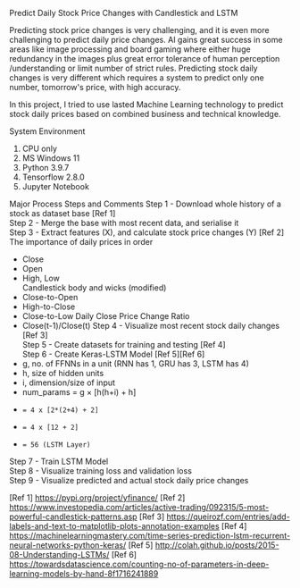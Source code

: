 Predict Daily Stock Price Changes with Candlestick and LSTM

Predicting stock price changes is very challenging, and it is even more
challenging to predict daily price changes. AI gains great success in 
some areas like image processing and board gaming where either huge 
redundancy in the images plus great error tolerance of human perception
/understanding or limit number of strict rules. Predicting stock daily
changes is very different which requires a system to predict only one
number, tomorrow's price, with high accuracy.  

In this project, I tried to use lasted Machine Learning technology to
predict stock daily prices based on combined business and technical knowledge.

System Environment
1. CPU only
2. MS Windows 11
3. Python 3.9.7
4. Tensorflow 2.8.0
5. Jupyter Notebook

Major Process Steps and Comments
Step 1 - Download whole history of a stock as dataset base [Ref 1]  
Step 2 - Merge the base with most recent data, and serialise it  
Step 3 - Extract features (X), and calculate stock price changes (Y) [Ref 2]  
The importance of daily prices in order  
- Close  
- Open  
- High, Low  
Candlestick body and wicks (modified)
- Close-to-Open  
- High-to-Close  
- Close-to-Low
Daily Close Price Change Ratio
- Close(t-1)/Close(t) 
Step 4 - Visualize most recent stock daily changes [Ref 3]  
Step 5 - Create datasets for training and testing [Ref 4]  
Step 6 - Create Keras-LSTM Model [Ref 5][Ref 6]  
- g, no. of FFNNs in a unit (RNN has 1, GRU has 3, LSTM has 4)  
- h, size of hidden units  
- i, dimension/size of input  
- num_params = g × [h(h+i) + h]  
-     = 4 x [2*(2+4) + 2]  
-     = 4 x [12 + 2]  
-     = 56 (LSTM Layer)  
Step 7 - Train LSTM Model  
Step 8 - Visualize training loss and validation loss  
Step 9 - Visualize predicted and actual stock daily price changes  


[Ref 1] https://pypi.org/project/yfinance/
[Ref 2] https://www.investopedia.com/articles/active-trading/092315/5-most-powerful-candlestick-patterns.asp
[Ref 3] https://queirozf.com/entries/add-labels-and-text-to-matplotlib-plots-annotation-examples
[Ref 4] https://machinelearningmastery.com/time-series-prediction-lstm-recurrent-neural-networks-python-keras/
[Ref 5] http://colah.github.io/posts/2015-08-Understanding-LSTMs/
[Ref 6] https://towardsdatascience.com/counting-no-of-parameters-in-deep-learning-models-by-hand-8f1716241889